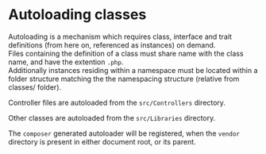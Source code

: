 # Autoloading classes
Autoloading is a mechanism which requires class, interface and trait definitions (from here on, referenced as instances) on demand.  
Files containing the definition of a class must share name with the class name, and have the extention `.php`.  
Additionally instances residing within a namespace must be located within a folder structure matching the the namespacing structure (relative from classes/ folder).  

Controller files are autoloaded from the `src/Controllers` directory.  

Other classes are autoloaded from the `src/Libraries` directory.  

The `composer` generated autoloader will be registered, when the `vendor` directory is present in either document root, or its parent.